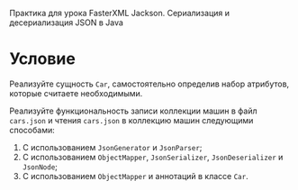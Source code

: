 Практика для урока FasterXML Jackson. Сериализация и десериализация JSON в Java

# Условие

Реализуйте сущность `Car`, самостоятельно определив набор атрибутов, которые считаете необходимыми.

Реализуйте функциональность записи коллекции машин в файл `cars.json` и чтения `cars.json` в коллекцию машин
следующими способами:

1. С использованием `JsonGenerator` и `JsonParser`;
2. С использованием `ObjectMapper`, `JsonSerializer`, `JsonDeserializer` и `JsonNode`;
3. С использованием `ObjectMapper` и аннотаций в классе `Car`.
